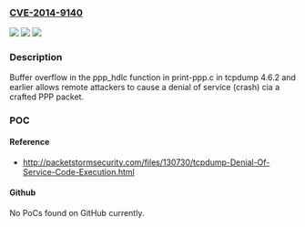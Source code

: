 ### [CVE-2014-9140](https://cve.mitre.org/cgi-bin/cvename.cgi?name=CVE-2014-9140)
![](https://img.shields.io/static/v1?label=Product&message=n%2Fa&color=blue)
![](https://img.shields.io/static/v1?label=Version&message=n%2Fa&color=blue)
![](https://img.shields.io/static/v1?label=Vulnerability&message=n%2Fa&color=brighgreen)

### Description

Buffer overflow in the ppp_hdlc function in print-ppp.c in tcpdump 4.6.2 and earlier allows remote attackers to cause a denial of service (crash) cia a crafted PPP packet.

### POC

#### Reference
- http://packetstormsecurity.com/files/130730/tcpdump-Denial-Of-Service-Code-Execution.html

#### Github
No PoCs found on GitHub currently.

